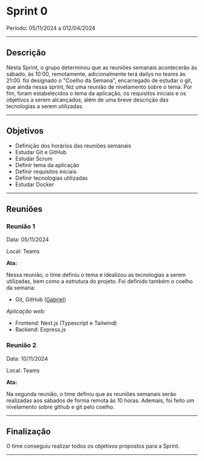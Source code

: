# Sprint 0

Período: 05/11/2024 a 012/04/2024

---

## Descrição

Nesta Sprint, o grupo determinou que as reuniões semanais acontecerão às sábado, às 10:00, remotamente, adicionalmente terá dailys no teams às 21:00. foi designado o "Coelho da Semana", encarregado de estudar o git, que ainda nessa sprint, fez uma reunião de nivelamento sobre o tema. Por fim, foram estabelecidos o tema da aplicação, os requisitos iniciais e os objetivos a serem alcançados, além de uma breve descrição das tecnologias a serem utilizadas.

---

## Objetivos

- Definição dos horários das reuniões semanais
- Estudar Git e GitHub
- Estudar Scrum
- Definir tema da aplicação
- Definir requisitos iniciais
- Definir tecnologias utilizadas
- Estudar Docker

---

## Reuniões

### Reunião 1

Data: 05/11/2024

Local: Teams

**Ata:**

Nessa reunião, o time definiu o tema e idealizou as tecnologias a serem utilizadas, bem como a estrutura do projeto. Foi definido também o coelho da semana:

- Git, GitHub ([Gabriel](https://github.com/gabriel-lima258))

*Aplicação web:*
 - Frontend: Next.js (Typescript e Tailwind)
 - Backend: Express.js



### Reunião 2

Data: 10/11/2024

Local: Teams

**Ata:**

Na segunda reunião, o time definiu que as reuniões semanais serão realizadas aos sábados de forma remota às 10 horas. Ademais, foi feito um nivelamento sobre github e git pelo coelho.

---

## Finalização

O time conseguiu realizar todos os objetivos propostos para a Sprint.

---